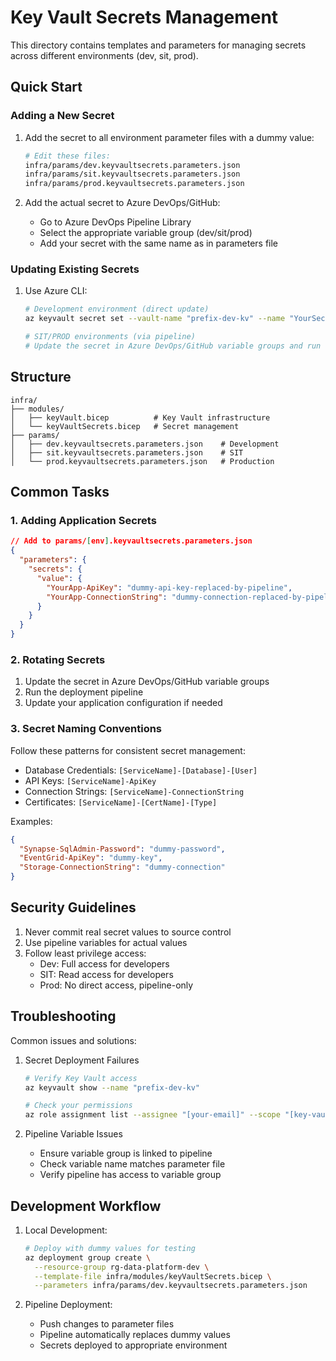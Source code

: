 # Key Vault Secrets Management

This directory contains templates and parameters for managing secrets across different environments (dev, sit, prod).

## Quick Start

### Adding a New Secret

1. Add the secret to all environment parameter files with a dummy value:
   ```bash
   # Edit these files:
   infra/params/dev.keyvaultsecrets.parameters.json
   infra/params/sit.keyvaultsecrets.parameters.json
   infra/params/prod.keyvaultsecrets.parameters.json
   ```

2. Add the actual secret to Azure DevOps/GitHub:
   - Go to Azure DevOps Pipeline Library
   - Select the appropriate variable group (dev/sit/prod)
   - Add your secret with the same name as in parameters file

### Updating Existing Secrets

1. Use Azure CLI:
   ```bash
   # Development environment (direct update)
   az keyvault secret set --vault-name "prefix-dev-kv" --name "YourSecretName" --value "YourSecretValue"

   # SIT/PROD environments (via pipeline)
   # Update the secret in Azure DevOps/GitHub variable groups and run the pipeline
   ```

## Structure

```plaintext
infra/
├── modules/
│   ├── keyVault.bicep          # Key Vault infrastructure
│   └── keyVaultSecrets.bicep   # Secret management
├── params/
│   ├── dev.keyvaultsecrets.parameters.json    # Development
│   ├── sit.keyvaultsecrets.parameters.json    # SIT
│   └── prod.keyvaultsecrets.parameters.json   # Production
```

## Common Tasks

### 1. Adding Application Secrets

```json
// Add to params/[env].keyvaultsecrets.parameters.json
{
  "parameters": {
    "secrets": {
      "value": {
        "YourApp-ApiKey": "dummy-api-key-replaced-by-pipeline",
        "YourApp-ConnectionString": "dummy-connection-replaced-by-pipeline"
      }
    }
  }
}
```

### 2. Rotating Secrets

1. Update the secret in Azure DevOps/GitHub variable groups
2. Run the deployment pipeline
3. Update your application configuration if needed

### 3. Secret Naming Conventions

Follow these patterns for consistent secret management:
- Database Credentials: `[ServiceName]-[Database]-[User]`
- API Keys: `[ServiceName]-ApiKey`
- Connection Strings: `[ServiceName]-ConnectionString`
- Certificates: `[ServiceName]-[CertName]-[Type]`

Examples:
```json
{
  "Synapse-SqlAdmin-Password": "dummy-password",
  "EventGrid-ApiKey": "dummy-key",
  "Storage-ConnectionString": "dummy-connection"
}
```

## Security Guidelines

1. Never commit real secret values to source control
2. Use pipeline variables for actual values
3. Follow least privilege access:
   - Dev: Full access for developers
   - SIT: Read access for developers
   - Prod: No direct access, pipeline-only

## Troubleshooting

Common issues and solutions:

1. Secret Deployment Failures
   ```bash
   # Verify Key Vault access
   az keyvault show --name "prefix-dev-kv"
   
   # Check your permissions
   az role assignment list --assignee "[your-email]" --scope "[key-vault-id]"
   ```

2. Pipeline Variable Issues
   - Ensure variable group is linked to pipeline
   - Check variable name matches parameter file
   - Verify pipeline has access to variable group

## Development Workflow

1. Local Development:
   ```bash
   # Deploy with dummy values for testing
   az deployment group create \
     --resource-group rg-data-platform-dev \
     --template-file infra/modules/keyVaultSecrets.bicep \
     --parameters infra/params/dev.keyvaultsecrets.parameters.json
   ```

2. Pipeline Deployment:
   - Push changes to parameter files
   - Pipeline automatically replaces dummy values
   - Secrets deployed to appropriate environment